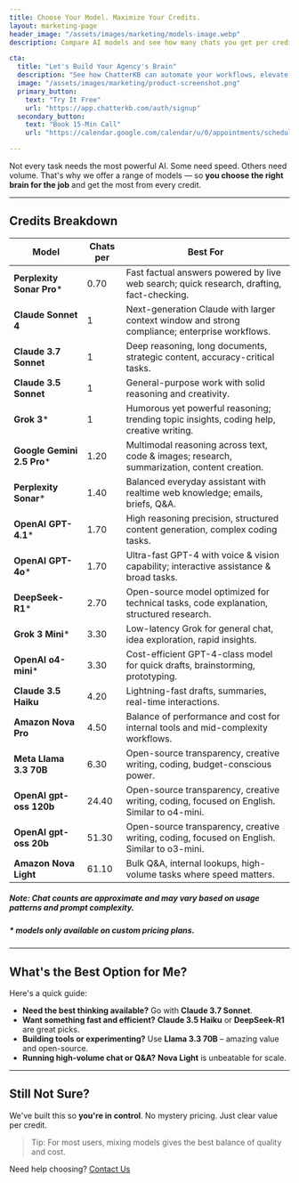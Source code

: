 ```yaml
---
title: Choose Your Model. Maximize Your Credits.
layout: marketing-page
header_image: "/assets/images/marketing/models-image.webp"
description: Compare AI models and see how many chats you get per credit.

cta:
  title: "Let's Build Your Agency's Brain"
  description: "See how ChatterKB can automate your workflows, elevate your team, and impress your clients."
  image: "/assets/images/marketing/product-screenshot.png"
  primary_button:
    text: "Try It Free"
    url: "https://app.chatterkb.com/auth/signup"
  secondary_button:
    text: "Book 15-Min Call"
    url: "https://calendar.google.com/calendar/u/0/appointments/schedules/AcZssZ0oYQ10osj27ugUfwOrSoV893uJ-kWPhIKNBhII5bTlwc3j6HdkEunH29TciGeOttFjfxqEn92O"

---
```


Not every task needs the most powerful AI. Some need speed. Others need volume. That's why we offer a range of models — so **you choose the right brain for the job** and get the most from every credit.

---

## Credits Breakdown

| **<i class="bi bi-cpu me-1"></i> Model**                  | **Chats per <i class="bi bi-coin ms-1"></i>** | **Best For**                                                                 |
|---------------------------|----------------------|------------------------------------------------------------------------------|
| **Perplexity Sonar Pro**\*  | 0.70                 | Fast factual answers powered by live web search; quick research, drafting, fact-checking. |
| **Claude Sonnet 4**       | 1                 | Next-generation Claude with larger context window and strong compliance; enterprise workflows. |
| **Claude 3.7 Sonnet**     | 1                 | Deep reasoning, long documents, strategic content, accuracy-critical tasks. |
| **Claude 3.5 Sonnet**     | 1                 | General-purpose work with solid reasoning and creativity. |
| **Grok 3**\*                | 1                 | Humorous yet powerful reasoning; trending topic insights, coding help, creative writing. |
| **Google Gemini 2.5 Pro**\* | 1.20                 | Multimodal reasoning across text, code & images; research, summarization, content creation. |
| **Perplexity Sonar**\*      | 1.40                 | Balanced everyday assistant with realtime web knowledge; emails, briefs, Q&A. |
| **OpenAI GPT-4.1**\*        | 1.70                 | High reasoning precision, structured content generation, complex coding tasks. |
| **OpenAI GPT-4o**\*         | 1.70                 | Ultra-fast GPT-4 with voice & vision capability; interactive assistance & broad tasks. |
| **DeepSeek-R1**\*           | 2.70                 | Open-source model optimized for technical tasks, code explanation, structured research. |
| **Grok 3 Mini**\*           | 3.30                 | Low-latency Grok for general chat, idea exploration, rapid insights. |
| **OpenAI o4-mini**\*        | 3.30                 | Cost-efficient GPT-4-class model for quick drafts, brainstorming, prototyping. |
| **Claude 3.5 Haiku**      | 4.20                 | Lightning-fast drafts, summaries, real-time interactions. |
| **Amazon Nova Pro**       | 4.50                 | Balance of performance and cost for internal tools and mid-complexity workflows. |
| **Meta Llama 3.3 70B**    | 6.30                 | Open-source transparency, creative writing, coding, budget-conscious power. |
| **OpenAI gpt-oss 120b**     | 24.40               | Open-source transparency, creative writing, coding, focused on English. Similar to o4-mini.|
| **OpenAI gpt-oss 20b**     | 51.30               | Open-source transparency, creative writing, coding, focused on English. Similar to o3-mini. |
| **Amazon Nova Light**     | 61.10                 | Bulk Q&A, internal lookups, high-volume tasks where speed matters. |

##### Note: Chat counts are approximate and may vary based on usage patterns and prompt complexity.
##### * _models only available on **custom** pricing plans_.
---

## What's the Best Option for Me?

Here's a quick guide:

- **Need the best thinking available?** Go with **Claude 3.7 Sonnet**.
- **Want something fast and efficient?** **Claude 3.5 Haiku** or **DeepSeek-R1** are great picks.
- **Building tools or experimenting?** Use **Llama 3.3 70B** – amazing value and open-source.
- **Running high-volume chat or Q&A?** **Nova Light** is unbeatable for scale.

---

## Still Not Sure?

We've built this so **you're in control**. No mystery pricing. Just clear value per credit.

> Tip: For most users, mixing models gives the best balance of quality and cost.

Need help choosing? [Contact Us](mailto:hello@chatterkb.com)

